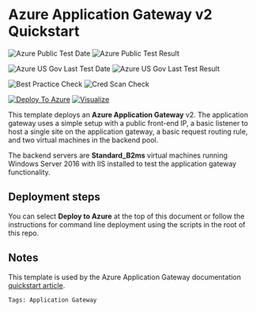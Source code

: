 # Azure Application Gateway v2 Quickstart

![Azure Public Test Date](https://azurequickstartsservice.blob.core.windows.net/badges/ag-docs-qs/PublicLastTestDate.svg)
![Azure Public Test Result](https://azurequickstartsservice.blob.core.windows.net/badges/ag-docs-qs/PublicDeployment.svg)

![Azure US Gov Last Test Date](https://azurequickstartsservice.blob.core.windows.net/badges/ag-docs-qs/FairfaxLastTestDate.svg)
![Azure US Gov Last Test Result](https://azurequickstartsservice.blob.core.windows.net/badges/ag-docs-qs/FairfaxDeployment.svg)

![Best Practice Check](https://azurequickstartsservice.blob.core.windows.net/badges/ag-docs-qs/BestPracticeResult.svg)
![Cred Scan Check](https://azurequickstartsservice.blob.core.windows.net/badges/ag-docs-qs/CredScanResult.svg)

[![Deploy To Azure](https://raw.githubusercontent.com/fathym-it/azure-quickstart-templates/master/1-CONTRIBUTION-GUIDE/images/deploytoazure.svg?sanitize=true)](https://portal.azure.com/#create/Microsoft.Template/uri/https%3A%2F%2Fraw.githubusercontent.com%2Ffathym-it%2Fazure-quickstart-templates%2Fmaster%2Fag-docs-qs%2Fazuredeploy.json)
[![Visualize](https://raw.githubusercontent.com/fathym-it/azure-quickstart-templates/master/1-CONTRIBUTION-GUIDE/images/visualizebutton.svg?sanitize=true)](http://armviz.io/#/?load=https%3A%2F%2Fraw.githubusercontent.com%2Ffathym-it%2Fazure-quickstart-templates%2Fmaster%2Fag-docs-qs%2Fazuredeploy.json)

This template deploys an **Azure Application Gateway** v2. The application gateway uses a simple setup with a public front-end IP, a basic listener to host a single site on the application gateway, a basic request routing rule, and two virtual machines in the backend pool.

The backend servers are **Standard_B2ms** virtual machines running Windows Server 2016 with IIS installed to test the application gateway functionality.

## Deployment steps

You can select **Deploy to Azure** at the top of this document or follow the instructions for command line deployment using the scripts in the root of this repo.

## Notes

This template is used by the Azure Application Gateway documentation [quickstart article](https://docs.microsoft.com/azure/application-gateway/quick-create-template).

`Tags: Application Gateway`

